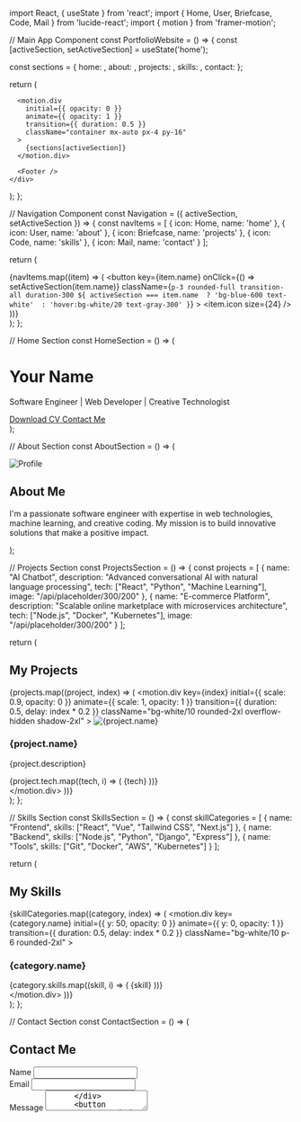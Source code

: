 import React, { useState } from 'react';
import { Home, User, Briefcase, Code, Mail } from 'lucide-react';
import { motion } from 'framer-motion';

// Main App Component
const PortfolioWebsite = () => {
  const [activeSection, setActiveSection] = useState('home');

  const sections = {
    home: <HomeSection />,
    about: <AboutSection />,
    projects: <ProjectsSection />,
    skills: <SkillsSection />,
    contact: <ContactSection />
  };

  return (
    <div className="min-h-screen bg-gradient-to-br from-gray-900 via-gray-800 to-black text-white font-sans">
      <Navigation 
        activeSection={activeSection} 
        setActiveSection={setActiveSection} 
      />
      
      <motion.div 
        initial={{ opacity: 0 }}
        animate={{ opacity: 1 }}
        transition={{ duration: 0.5 }}
        className="container mx-auto px-4 py-16"
      >
        {sections[activeSection]}
      </motion.div>
      
      <Footer />
    </div>
  );
};

// Navigation Component
const Navigation = ({ activeSection, setActiveSection }) => {
  const navItems = [
    { icon: Home, name: 'home' },
    { icon: User, name: 'about' },
    { icon: Briefcase, name: 'projects' },
    { icon: Code, name: 'skills' },
    { icon: Mail, name: 'contact' }
  ];

  return (
    <nav className="fixed bottom-8 left-1/2 transform -translate-x-1/2 z-50">
      <div className="bg-white/20 backdrop-blur-lg rounded-full p-2 flex space-x-4">
        {navItems.map((item) => (
          <button
            key={item.name}
            onClick={() => setActiveSection(item.name)}
            className={`p-3 rounded-full transition-all duration-300 ${
              activeSection === item.name 
                ? 'bg-blue-600 text-white' 
                : 'hover:bg-white/20 text-gray-300'
            }`}
          >
            <item.icon size={24} />
          </button>
        ))}
      </div>
    </nav>
  );
};

// Home Section
const HomeSection = () => (
  <div className="min-h-screen flex items-center justify-center text-center">
    <motion.div 
      initial={{ opacity: 0, y: 50 }}
      animate={{ opacity: 1, y: 0 }}
      transition={{ duration: 0.8 }}
    >
      <h1 className="text-6xl font-bold mb-4 text-transparent bg-clip-text bg-gradient-to-r from-blue-500 to-purple-600">
        Your Name
      </h1>
      <p className="text-2xl text-gray-300 mb-8">
        Software Engineer | Web Developer | Creative Technologist
      </p>
      <div className="flex justify-center space-x-4">
        <a 
          href="#" 
          className="bg-blue-600 hover:bg-blue-700 text-white px-6 py-3 rounded-full transition duration-300"
        >
          Download CV
        </a>
        <a 
          href="#contact" 
          className="border border-white/30 text-white px-6 py-3 rounded-full hover:bg-white/10 transition duration-300"
        >
          Contact Me
        </a>
      </div>
    </motion.div>
  </div>
);

// About Section
const AboutSection = () => (
  <div className="grid md:grid-cols-2 gap-8 items-center">
    <motion.div
      initial={{ x: -50, opacity: 0 }}
      animate={{ x: 0, opacity: 1 }}
      transition={{ duration: 0.6 }}
    >
      <img 
        src="/api/placeholder/400/400" 
        alt="Profile" 
        className="rounded-2xl shadow-2xl"
      />
    </motion.div>
    <motion.div
      initial={{ x: 50, opacity: 0 }}
      animate={{ x: 0, opacity: 1 }}
      transition={{ duration: 0.6 }}
    >
      <h2 className="text-4xl font-bold mb-6 text-transparent bg-clip-text bg-gradient-to-r from-blue-500 to-purple-600">
        About Me
      </h2>
      <p className="text-gray-300 mb-4">
        I'm a passionate software engineer with expertise in web technologies, 
        machine learning, and creative coding. My mission is to build innovative 
        solutions that make a positive impact.
      </p>
      <div className="grid md:grid-cols-2 gap-4 mt-6">
        <InfoCard icon="🎓" title="Education" description="Computer Science, Tech University" />
        <InfoCard icon="💼" title="Experience" description="5+ Years in Software Development" />
      </div>
    </motion.div>
  </div>
);

// Projects Section
const ProjectsSection = () => {
  const projects = [
    { 
      name: "AI Chatbot", 
      description: "Advanced conversational AI with natural language processing",
      tech: ["React", "Python", "Machine Learning"],
      image: "/api/placeholder/300/200"
    },
    { 
      name: "E-commerce Platform", 
      description: "Scalable online marketplace with microservices architecture",
      tech: ["Node.js", "Docker", "Kubernetes"],
      image: "/api/placeholder/300/200"
    }
  ];

  return (
    <div>
      <h2 className="text-4xl font-bold text-center mb-12 text-transparent bg-clip-text bg-gradient-to-r from-blue-500 to-purple-600">
        My Projects
      </h2>
      <div className="grid md:grid-cols-2 gap-8">
        {projects.map((project, index) => (
          <motion.div
            key={index}
            initial={{ scale: 0.9, opacity: 0 }}
            animate={{ scale: 1, opacity: 1 }}
            transition={{ duration: 0.5, delay: index * 0.2 }}
            className="bg-white/10 rounded-2xl overflow-hidden shadow-2xl"
          >
            <img 
              src={project.image} 
              alt={project.name} 
              className="w-full h-48 object-cover"
            />
            <div className="p-6">
              <h3 className="text-2xl font-bold mb-3">{project.name}</h3>
              <p className="text-gray-300 mb-4">{project.description}</p>
              <div className="flex flex-wrap gap-2">
                {project.tech.map((tech, i) => (
                  <span 
                    key={i} 
                    className="bg-blue-600/20 text-blue-400 px-3 py-1 rounded-full text-sm"
                  >
                    {tech}
                  </span>
                ))}
              </div>
            </div>
          </motion.div>
        ))}
      </div>
    </div>
  );
};

// Skills Section
const SkillsSection = () => {
  const skillCategories = [
    { 
      name: "Frontend", 
      skills: ["React", "Vue", "Tailwind CSS", "Next.js"] 
    },
    { 
      name: "Backend", 
      skills: ["Node.js", "Python", "Django", "Express"] 
    },
    { 
      name: "Tools", 
      skills: ["Git", "Docker", "AWS", "Kubernetes"] 
    }
  ];

  return (
    <div>
      <h2 className="text-4xl font-bold text-center mb-12 text-transparent bg-clip-text bg-gradient-to-r from-blue-500 to-purple-600">
        My Skills
      </h2>
      <div className="grid md:grid-cols-3 gap-8">
        {skillCategories.map((category, index) => (
          <motion.div
            key={category.name}
            initial={{ y: 50, opacity: 0 }}
            animate={{ y: 0, opacity: 1 }}
            transition={{ duration: 0.5, delay: index * 0.2 }}
            className="bg-white/10 p-6 rounded-2xl"
          >
            <h3 className="text-2xl font-bold mb-4 text-blue-400">
              {category.name}
            </h3>
            <div className="flex flex-wrap gap-2">
              {category.skills.map((skill, i) => (
                <span 
                  key={i} 
                  className="bg-blue-600/20 text-blue-300 px-3 py-1 rounded-full text-sm"
                >
                  {skill}
                </span>
              ))}
            </div>
          </motion.div>
        ))}
      </div>
    </div>
  );
};

// Contact Section
const ContactSection = () => (
  <div className="max-w-lg mx-auto">
    <h2 className="text-4xl font-bold text-center mb-12 text-transparent bg-clip-text bg-gradient-to-r from-blue-500 to-purple-600">
      Contact Me
    </h2>
    <motion.form
      initial={{ opacity: 0, y: 50 }}
      animate={{ opacity: 1, y: 0 }}
      transition={{ duration: 0.5 }}
      className="bg-white/10 p-8 rounded-2xl"
    >
      <div className="mb-4">
        <label className="block text-gray-300 mb-2">Name</label>
        <input 
          type="text" 
          className="w-full bg-white/10 border border-white/20 rounded-lg p-3 focus:outline-none focus:border-blue-500"
        />
      </div>
      <div className="mb-4">
        <label className="block text-gray-300 mb-2">Email</label>
        <input 
          type="email" 
          className="w-full bg-white/10 border border-white/20 rounded-lg p-3 focus:outline-none focus:border-blue-500"
        />
      </div>
      <div className="mb-4">
        <label className="block text-gray-300 mb-2">Message</label>
        <textarea 
          rows={4} 
          className="w-full bg-white/10 border border-white/20 rounded-lg p-3 focus:outline-none focus:border-blue-500"
        />
      </div>
      <button 
        type="submit" 
        className="w-full bg-blue-600 hover:bg-blue-700 text-white py-3 rounded-lg transition duration-300"
      >
        Send Message
      </button>
    </motion.form>
  </div>
);

// Footer Component
const Footer = () => (
  <footer className="bg-white/10 py-6 text-center">
    <div className="flex justify-center space-x-6 mb-4">
      <a href="#" className="text-gray-300 hover:text-white">GitHub</a>
      <a href="#" className="text-gray-300 hover:text-white">LinkedIn</a>
      <a href="#" className="text-gray-300 hover:text-white">Twitter</a>
    </div>
    <p className="text-gray-400">© 2024 Your Name. All Rights Reserved.</p>
  </footer>
);

// Utility Component
const InfoCard = ({ icon, title, description }) => (
  <div className="bg-white/10 p-4 rounded-lg">
    <div className="text-3xl mb-2">{icon}</div>
    <h3 className="font-bold text-lg">{title}</h3>
    <p className="text-gray-400 text-sm">{description}</p>
  </div>
);

export default PortfolioWebsite;
